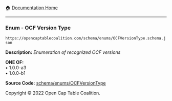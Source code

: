 :house: [Documentation Home](https://naveedn.github.io/Open-Cap-Format-OCF)

---

### Enum - OCF Version Type

`https://opencaptablecoalition.com/schema/enums/OCFVersionType.schema.json`

**Description:** _Enumeration of recognized OCF versions_

**ONE OF:**</br>&bull; 1.0.0-a3 </br>&bull; 1.0.0-b1

**Source Code:** [schema/enums/OCFVersionType](https://github.com/Open-Cap-Table-Coalition/Open-Cap-Format-OCF/blob/main/schema/enums/OCFVersionType.schema.json)

Copyright © 2022 Open Cap Table Coalition.
